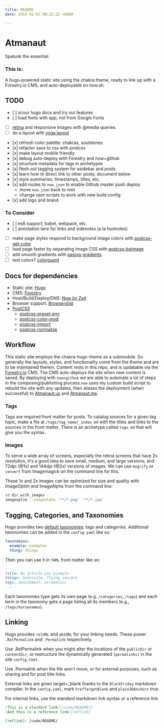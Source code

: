 ```yaml
---
title: README
date: 2019-02-02 08:22:22 +0000

---
```

# Atmanaut

Spelunk the essential.

### This is:

A hugo-powered static site using the chakra theme, ready to link up with a
Forestry.io CMS, and auto-deployable on now.sh.

## TODO

* \[ \] scour hugo docs and try out features
* \[ \] load fonts with app, not from Google Fonts
* [ ] [retina](https://github.com/simonsmith/postcss-at2x) and responsive images with @media queries
* [ ] do a layout with [yoga.layout](https://yogalayout.com/)
* \[x\] refresh color palette: chakras, soulstones
* \[x\] refactor sass to css with postcss
* \[x\] make layout mobile friendly
* \[x\] debug auto-deploy with Forestry and now+github
* \[x\] structure metadata for tags in archetypes
* \[x\] flesh out tagging system for asidebar and posts
* \[x\] learn how to direct link to other posts; document below
* \[x\] style summaries: timestamps, titles, etc.
* \[x\] add routes to `now.json` to enable Github master push deploy
  * move `now.json` back to root
  * change npm scripts to work with new build config
* \[x\] add logo and brand

### To Consider

* \[ \] es6 support, babel, webpack, etc.
* \[ \] annotation lane for links and sidenotes (a la footnotes)
* [ ] make page styles respond to background image colors with [postcss-get-color](https://github.com/ismamz/postcss-get-color)
* [ ] load page faster by separating image CSS with [postcss-bgimage](https://github.com/ahtohbi4/postcss-bgimage)
* [ ] add smooth gradients with [easing-gradients](https://github.com/larsenwork/postcss-easing-gradients)
* [ ] test colors? [colorguard](https://github.com/SlexAxton/css-colorguard)

## Docs for dependencies
* Static site: [Hugo](https://gohugo.io/documentation/)
* CMS: [Forestry](https://forestry.io/docs/)
* Host/Build/Deploy/DNS: [Now by Zeit](https://zeit.co/docs/v2/getting-started/introduction-to-now)
* Browser support: [Browserslist](https://browserl.ist/)
* [PostCSS](https://www.postcss.parts/)
	* [postcss-preset-env](https://preset-env.cssdb.org/features)
	* [postcss-color-mod](https://github.com/jonathantneal/postcss-color-mod-function/blob/master/README.md)
	* [postcss-import](https://github.com/postcss/postcss-import/blob/master/README.md)
	* [postcss-normalize](https://github.com/csstools/postcss-normalize/blob/master/README.md)


## Workflow

This static site employs the chakra-hugo-theme as a submodule. So generally the layouts, styles, and functionality come from the theme and are to be maintained therein. Content rests in this repo, and is updatable via the [Forestry.io]() CMS. The CMS auto-deploys the site when new content is saved. By deploying with `now+github` we are able to automate a lot of steps in the composing/publishing process.`now` uses my custom build script to rebuild the site with any updates, then aliases the deployment (when successful) to [Atmanaut.us]() and [Atmanaut.me]().

### Tags
Tags are required front matter for posts. To catalog sources for a given tag topic, make a file at `/tags/tag_name/_index.md` with the titles and links to the sources in the front matter. There is an archetype called `tags.md` that will give you the syntax.

### Images
To serve a wide array of screens, especially the retina screens that have 2x resolution, it's a good idea to save small, medium, and large versions, and 72dpi (@1x) and 144dpi (@2x) versions of images. We can use `mogrify` or `convert` from Imagemagick on the command line for this.

These 1x and 2x images can be optimized for size and quality with ImageOptim and ImageAlpha from the command line:
``` sh
cd dir_with_images
imageoptim --imagealpha '**/*.png' '**/*.jpg'
```

## Tagging, Categories, and Taxonomies

Hugo provides two [default taxonomies](https://gohugo.io/content-management/taxonomies/#default-taxonomies): tags and categories. Additional taxonomies can be added in the `config.yaml` like so:

``` yaml
taxonomies:
  example: examples
  thing: things
```

Then you can use it in `YAML` front matter like so:

``` md
---
title: An article por ejemplo
things: bunnicula, flying saucers
tags: punishment, acrobatics
---
```

Each taxonomies type gets its own page (e.g. `/categories`, `/tags`) and each term in the taxonomy gets a page listing all its members (e.g., `/tags/horsenames`).

## Linking

Hugo provides `relURL` and `absURL` for your linking needs. These power `.RelPermalink` and `.Permalink` respectively.

Use .RelPermalink when you might alter the locations of the `publicDir` or `contentDir`, or restructure the dynamically generated `[permalinks]` in the site `config.toml`.

Use .Permalink when the file won't move, or for external purposes, such as sharing and for post title links.

External links are given target=_blank thanks to the `BlackFriday` markdown
compiler. In the `config.yaml`, mark `hrefTargetBlank` and `plainIDAnchors`
true.

For internal links, use the standard markdown link syntax or a reference link.
``` md
[This is a standard link](/code/README/)
[And this is a reference link][reflink]

[reflink]: /code/README/
```
## 
